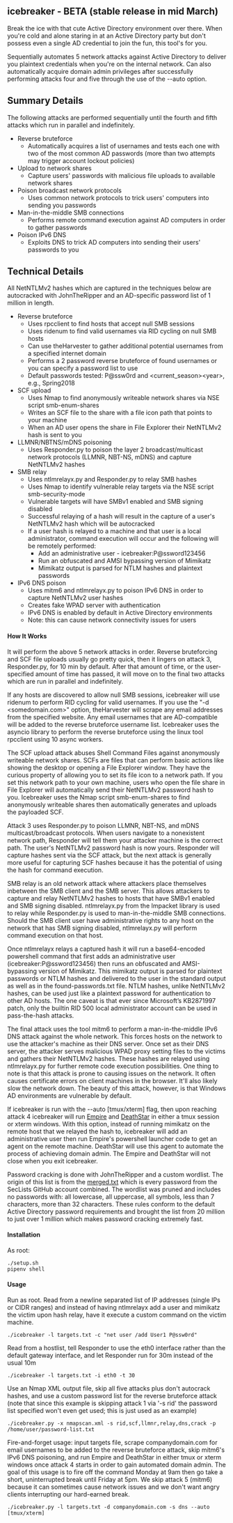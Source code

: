 icebreaker - BETA (stable release in mid March)
------
Break the ice with that cute Active Directory environment over there. When you're cold and alone staring in at an Active Directory party but don't possess even a single AD credential to join the fun, this tool's for you.

Sequentially automates 5 network attacks against Active Directory to deliver you plaintext credentials when you're on the internal network. Can also automatically acquire domain admin privileges after successfully performing attacks four and five through the use of the --auto option.

## Summary Details
The following attacks are performed sequentially until the fourth and fifth attacks which run in parallel and indefinitely.

* Reverse bruteforce
  * Automatically acquires a list of usernames and tests each one with two of the most common AD passwords (more than two attempts may trigger account lockout policies)
* Upload to network shares
  * Capture users' passwords with malicious file uploads to available network shares
* Poison broadcast network protocols
  * Uses common network protocols to trick users' computers into sending you passwords
* Man-in-the-middle SMB connections
  * Performs remote command execution against AD computers in order to gather passwords
* Poison IPv6 DNS
  * Exploits DNS to trick AD computers into sending their users' passwords to you

## Technical Details
All NetNTLMv2 hashes which are captured in the techniques below are autocracked with JohnTheRipper and an AD-specific password list of 1 million in length.

* Reverse bruteforce
  * Uses rpcclient to find hosts that accept null SMB sessions
  * Uses ridenum to find valid usernames via RID cycling on null SMB hosts
  * Can use theHarvester to gather additional potential usernames from a specified internet domain
  * Performs a 2 password reverse bruteforce of found usernames or you can specify a password list to use
  * Default passwords tested: P@ssw0rd and \<current_season\>\<year\>, e.g., Spring2018
* SCF upload
  * Uses Nmap to find anonymously writeable network shares via NSE script smb-enum-shares
  * Writes an SCF file to the share with a file icon path that points to your machine
  * When an AD user opens the share in File Explorer their NetNTLMv2 hash is sent to you
* LLMNR/NBTNS/mDNS poisoning
  * Uses Responder.py to poison the layer 2 broadcast/multicast network protocols (LLMNR, NBT-NS, mDNS) and capture NetNTLMv2 hashes
* SMB relay
  * Uses ntlmrelayx.py and Responder.py to relay SMB hashes
  * Uses Nmap to identify vulnerable relay targets via the NSE script smb-security-mode
  * Vulnerable targets will have SMBv1 enabled and SMB signing disabled
  * Successful relaying of a hash will result in the capture of a user's NetNTLMv2 hash which will be autocracked
  * If a user hash is relayed to a machine and that user is a local administrator, command execution will occur and the following will be remotely performed:
    * Add an administrative user - icebreaker:P@ssword123456
    * Run an obfuscated and AMSI bypassing version of Mimikatz
    * Mimikatz output is parsed for NTLM hashes and plaintext passwords
* IPv6 DNS poison
  * Uses mitm6 and ntlmrelayx.py to poison IPv6 DNS in order to capture NetNTLMv2 user hashes
  * Creates fake WPAD server with authentication
  * IPv6 DNS is enabled by default in Active Directory environments
  * Note: this can cause network connectivity issues for users


#### How It Works
It will perform the above 5 network attacks in order. Reverse bruteforcing and SCF file uploads usually go pretty quick, then it lingers on attack 3, Responder.py, for 10 min by default. After that amount of time, or the user-specified amount of time has passed, it will move on to the final two attacks which are run in parallel and indefinitely. 

If any hosts are discovered to allow null SMB sessions, icebreaker will use ridenum to perform RID cycling for valid usernames. If you use the "-d <somedomain.com>" option, theHarvester will scrape any email addresses from the specified website. Any email usernames that are AD-compatible will be added to the reverse bruteforce username list. Icebreaker uses the asyncio library to perform the reverse bruteforce using the linux tool rpcclient using 10 async workers.

The SCF upload attack abuses Shell Command Files against anonymously writeable network shares. SCFs are files that can perform basic actions like showing the desktop or opening a File Explorer window. They have the curious property of allowing you to set its file icon to a network path. If you set this network path to your own machine, users who open the file share in File Explorer will automatically send their NetNTLMv2 password hash to you. Icebreaker uses the Nmap script smb-enum-shares to find anonymously writeable shares then automatically generates and uploads the payloaded SCF.

Attack 3 uses Responder.py to poison LLMNR, NBT-NS, and mDNS multicast/broadcast protocols. When users navigate to a nonexistent network path, Responder will tell them your attacker machine is the correct path. The user's NetNTLMv2 password hash is now yours. Responder will capture hashes sent via the SCF attack, but the next attack is generally more useful for capturing SCF hashes because it has the potential of using the hash for command execution.

SMB relay is an old network attack where attackers place themselves inbetween the SMB client and the SMB server. This allows attackers to capture and relay NetNTLMv2 hashes to hosts that have SMBv1 enabled and SMB signing disabled. ntlmrelayx.py from the Impacket library is used to relay while Responder.py is used to man-in-the-middle SMB connections. Should the SMB client user have administrative rights to any host on the network that has SMB signing disabled, ntlmrelayx.py will perform command execution on that host. 

Once ntlmrelayx relays a captured hash it will run a base64-encoded powershell command that first adds an administrative user (icebreaker:P@ssword123456) then runs an obfuscated and AMSI-bypassing version of Mimikatz. This mimikatz output is parsed for plaintext passwords or NTLM hashes and delivered to the user in the standard output as well as in the found-passwords.txt file. NTLM hashes, unlike NetNTLMv2 hashes, can be used just like a plaintext password for authentication to other AD hosts. The one caveat is that ever since Microsoft’s KB2871997 patch, only the builtin RID 500 local administrator account can be used in pass-the-hash attacks.

The final attack uses the tool mitm6 to perform a man-in-the-middle IPv6 DNS attack against the whole network. This forces hosts on the network to use the attacker's machine as their DNS server. Once set as their DNS server, the attacker serves malicious WPAD proxy setting files to the victims and gathers their NetNTLMv2 hashes. These hashes are relayed using ntlmrelayx.py for further remote code execution possibilities. One thing to note is that this attack is prone to causing issues on the network. It often causes certificate errors on client machines in the browser. It'll also likely slow the network down. The beauty of this attack, however, is that Windows AD environments are vulnerable by default.

If icebreaker is run with the --auto [tmux/xterm] flag, then upon reaching attack 4 icebreaker will run [Empire](https://www.powershellempire.com/) and [DeathStar](https://byt3bl33d3r.github.io/automating-the-empire-with-the-death-star-getting-domain-admin-with-a-push-of-a-button.html) in either a tmux session or xterm windows. With this option, instead of running mimikatz on the remote host that we relayed the hash to, icebreaker will add an administrative user then run Empire's powershell launcher code to get an agent on the remote machine. DeathStar will use this agent to automate the process of achieving domain admin. The Empire and DeathStar will not close when you exit icebreaker.

Password cracking is done with JohnTheRipper and a custom wordlist. The origin of this list is from the [merged.txt](https://github.com/danielmiessler/SecLists/blob/601038eb4ea18c97177b43a757286d3c8a815db8/Passwords/merged.txt.tar.gz) which is every password from the SecLists GitHub account combined. The wordlist was pruned and includes no passwords with: all lowercase, all uppercase, all symbols, less than 7 characters, more than 32 characters. These rules conform to the default Active Directory password requirements and brought the list from 20 million to just over 1 million which makes password cracking extremely fast.

#### Installation
As root:
```
./setup.sh
pipenv shell
```

#### Usage
Run as root.
Read from a newline separated list of IP addresses (single IPs or CIDR ranges) and instead of having ntlmrelayx add a user and mimikatz the victim upon hash relay, have it execute a custom command on the victim machine. 

```./icebreaker -l targets.txt -c "net user /add User1 P@ssw0rd"```

Read from a hostlist, tell Responder to use the eth0 interface rather than the default gateway interface, and let Responder run for 30m instead of the usual 10m

```./icebreaker -l targets.txt -i eth0 -t 30```

Use an Nmap XML output file, skip all five attacks plus don't autocrack hashes, and use a custom password list for the reverse bruteforce attack (note that since this example is skipping attack 1 via '-s rid' the password list specified won't even get used; this is just used as an example) 

```./icebreaker.py -x nmapscan.xml -s rid,scf,llmnr,relay,dns,crack -p /home/user/password-list.txt```

Fire-and-forget usage: input targets file, scrape companydomain.com for email usernames to be added to the reverse bruteforce attack, skip mitm6's IPv6 DNS poisoning, and run Empire and DeathStar in either tmux or xterm windows once attack 4 starts in order to gain automated domain admin. The goal of this usage is to fire off the command Monday at 9am then go take a short, uninterrupted break until Friday at 5pm. We skip attack 5 (mitm6) because it can sometimes cause network issues and we don't want angry clients interrupting our hard-earned break.

```./icebreaker.py -l targets.txt -d companydomain.com -s dns --auto [tmux/xterm]```

